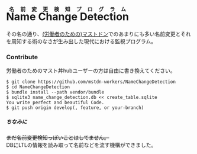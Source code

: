 # <ruby>Name Change Detection<rp>（</rp><rt>名前変更検知プログラム</rt><rp>）</rp></ruby>
その名の通り、[(労働者のための)マストドン](https://mstdn-workers.com/about)でのあまりにも多い名前変更とそれを周知する術のなさが生み出した現代における監視プログラム。

### Contribute
労働者のためのマスト丼hubユーザーの方は自由に書き換えてください。

``` shell
$ git clone https://github.com/mstdn-workers/NameChangeDetection
$ cd NameChangeDetection
$ bundle install --path vendor/bundle
$ sqlite3 name_change_detection.db << create_table.sqlite
You write perfect and beautiful Code.
$ git push origin develop(, feature, or your-branch)
```

##### ちなみに
~~まだ名前変更検知っぽいことはしてません。~~  
DBにLTLの情報を読み取って名前などを流す機構ができました。
